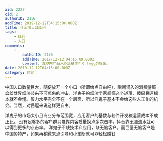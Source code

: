 ```yaml
---
aid: 2227
cid: 2
authorID: 2156
addTime: 2019-12-12T04:15:00.000Z
title: 什么叫人口红利
tags:
    - 红利
    - 人口
comments:
    -
        authorID: 2156
        addTime: 2019-12-12T04:15:00.000Z
        content: 互联网产品大多是基于F.G fogg的理论。
date: 2019-12-12T04:15:00.000Z
category: 时政
---
```


中国人口数量巨大，随便放开一个小口（所谓给点自由吧），瞬间涌入的消费量都会给世界经济带来不可想象的冲击，洋鬼子的经济学家都懂这个道理，傻逼民逗根本就不会懂。智力水平完全不在一个层面，所以洋鬼子基本不会给这些人工作的机会。当然，对民逗来说这样更自由。

洋鬼子的市场太小且专业分布范围宽，应用客户的基数与软件开发和运营成本不成正比。 没有足够多的客户群只能靠内容质量换点多次击率，抖音靠无脑流水就可以得到更多的点击率。 洋鬼子不缺技术和应用，缺无脑客户。而巨量无脑客户是中国的特产，如果再稍微来点引导和小垄断就可以轻松赚钱
